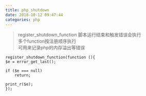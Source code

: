 ```yaml
---
title: php_shutdown
date: 2018-10-12 09:47:44
categories: php
---
```


>register_shutdown_function 脚本运行结束和触发错误会执行  
>多个function按注册顺序执行  
>可用来记录php的内存溢出等错误  

	register_shutdown_function(function (){
    $e = error_get_last();

    if ($e === null)
        return;

    print_r($e);
	});